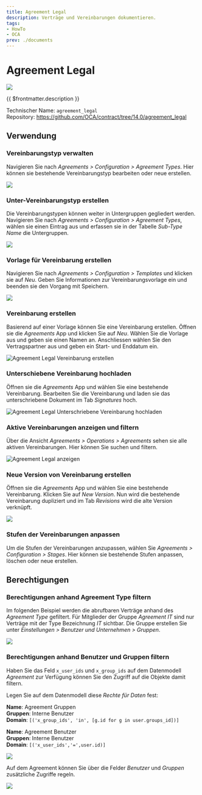 ```yaml
---
title: Agreement Legal
description: Verträge und Vereinbarungen dokumentieren.
tags:
- HowTo
- OCA
prev: ./documents
---
```

# Agreement Legal

![](attachments/icon_oca_agreement.png)

{{ $frontmatter.description }}

Technischer Name: `agreement_legal`\
Repository: <https://github.com/OCA/contract/tree/14.0/agreement_legal>

## Verwendung

### Vereinbarungstyp verwalten

Navigieren Sie nach *Agreements > Configuration > Agreement Types*. Hier können sie bestehende Vereinbarungstyp bearbeiten oder neue erstellen.

![](attachments/Agreement%20Types.png)

### Unter-Vereinbarungstyp erstellen

Die Vereinbarungstypen können weiter in Untergruppen gegliedert werden. Navigieren Sie nach *Agreements > Configuration > Agreement Types*, wählen sie einen Eintrag aus und erfassen sie in der Tabelle *Sub-Type Name* die Untergruppen.

![](attachments/Agreement%20Legal%20Subtypes.png)

### Vorlage für Vereinbarung erstellen

Navigieren Sie nach *Agreements > Configuration > Templates* und klicken sie auf *Neu*. Geben Sie Informationen zur Vereinbarungsvorlage ein und beenden sie den Vorgang mit Speichern.

![](attachments/Agreement%20Legal%20Template.png)

### Vereinbarung erstellen

Basierend auf einer Vorlage können Sie eine Vereinbarung erstellen. Öffnen sie die *Agreements* App und klicken Sie auf *Neu*. Wählen Sie die Vorlage aus und geben sie einen Namen an. Anschliessen wählen Sie den Vertragspartner aus und geben ein Start- und Enddatum ein.

![Agreement Legal Vereinbarung erstellen](attachments/Agreement%20Legal%20Vereinbarung%20erstellen.gif)

### Unterschiebene Vereinbarung hochladen

Öffnen sie die *Agreements* App und wählen Sie eine bestehende Vereinbarung. Bearbeiten Sie die Vereinbarung und laden sie das unterschriebene Dokument im Tab *Signatures* hoch.

![Agreement Legal Unterschriebene Vereinbarung hochladen](attachments/Agreement%20Legal%20Unterschriebene%20Vereinbarung%20hochladen.gif)

### Aktive Vereinbarungen anzeigen und filtern

Über die Ansicht *Agreements > Operations > Agreements* sehen sie alle aktiven Vereinbarungen. Hier können Sie suchen und filtern.

![Agreement Legal anzeigen](attachments/Agreement%20Legal%20anzeigen.gif)

### Neue Version von Vereinbarung erstellen

Öffnen sie die *Agreements* App und wählen Sie eine bestehende Vereinbarung. Klicken Sie auf *New Version*. Nun wird die bestehende Vereinbarung dupliziert und im Tab *Revisions* wird die alte Version verknüpft.

![](attachments/Agreement%20Legal%20Revisions.png)

### Stufen der Vereinbarungen anpassen

Um die Stufen der Vereinbarungen anzupassen, wählen Sie *Agreements > Configuration > Stages*. Hier können sie bestehende Stufen anpassen, löschen oder neue erstellen.

## Berechtigungen

### Berechtigungen anhand Agreement Type filtern

Im folgenden Beispiel werden die abrufbaren Verträge anhand des *Agreement Type* gefiltert. Für Mitglieder der Gruppe *Agreement IT* sind nur Verträge mit der Type Bezeichnung *IT* sichtbar. Die Gruppe erstellen Sie unter *Einstellungen > Benutzer und Unternehmen > Gruppen*.

![](attachments/Agreement%20Legal%20Permission.png)

### Berechtigungen anhand Benutzer und Gruppen filtern

Haben Sie das Feld `x_user_ids` und `x_group_ids` auf dem Datenmodell *Agreement* zur Verfügung können Sie den Zugriff auf die Objekte damit filtern.

Legen Sie auf dem Datenmodell diese *Rechte für Daten* fest:

**Name**: Agreement Gruppen\
**Gruppen**: Interne Benutzer\
**Domain**: `[('x_group_ids', 'in', [g.id for g in user.groups_id])]`

**Name**: Agreement Benutzer\
**Gruppen**: Interne Benutzer\
**Domain**: `[('x_user_ids','=',user.id)]`

![](attachments/Agreement%20Legal%20Berechtigungen.png)

Auf dem Agreement können Sie über die Felder *Benutzer* und *Gruppen* zusätzliche Zugriffe regeln.

![](attachments/Agreement%20Legal%20Guppen%20und%20Benutzer.png)